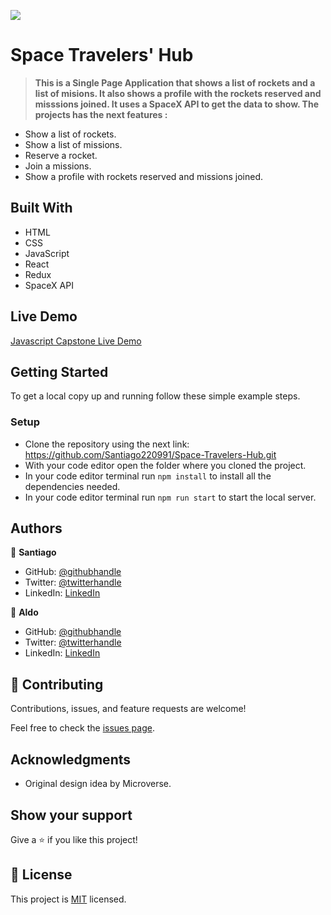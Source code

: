 ![](https://img.shields.io/badge/Microverse-blueviolet)

# Space Travelers' Hub

> **This is a Single Page Application that shows a list of rockets and a list of misions. It also shows a profile with the rockets reserved and misssions joined. It uses a SpaceX API to get the data to show. The projects has the next features :**

- Show a list of rockets.
- Show a list of missions.
- Reserve a rocket.
- Join a missions.
- Show a profile with rockets reserved and missions joined.

## Built With

- HTML
- CSS
- JavaScript
- React
- Redux
- SpaceX API

## Live Demo

[Javascript Capstone Live Demo](https:)

## Getting Started

To get a local copy up and running follow these simple example steps.


### Setup

- Clone the repository using the next link: https://github.com/Santiago220991/Space-Travelers-Hub.git
- With your code editor open the folder where you cloned the project.
- In your code editor terminal run `npm install` to install all the dependencies needed.
- In your code editor terminal run `npm run start` to start the local server.


## Authors

👤 **Santiago**

- GitHub: [@githubhandle](https://github.com/Santiago220991) 
- Twitter: [@twitterhandle](https://twitter.com/SanCardenas10)
- LinkedIn: [LinkedIn](https://www.linkedin.com/in/alexandersantiagocardenas/)

👤 **Aldo**

- GitHub: [@githubhandle](https://github.com/acolombo1) 
- Twitter: [@twitterhandle](https://twitter.com/aldocolombo)
- LinkedIn: [LinkedIn](https://www.linkedin.com/in/aldo-colombo)


## 🤝 Contributing

Contributions, issues, and feature requests are welcome!

Feel free to check the [issues page](https://github.com/Santiago220991/Space-Travelers-Hub/issues).

## Acknowledgments

- Original design idea by Microverse.

## Show your support

Give a ⭐️ if you like this project!

## 📝 License

This project is [MIT](./MIT.md) licensed.